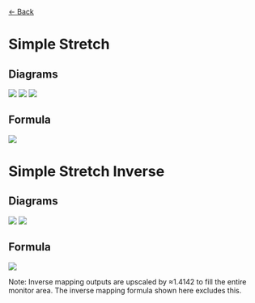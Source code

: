[<- Back](https://github.com/Kuuuube/Circular_Area/blob/main/wiki/mappings_index.md#mappings-index)

# Simple Stretch

## Diagrams
![](https://raw.githubusercontent.com/Kuuuube/Circular_Area/main/wiki/images/mappings/square_simple_stretch_circle_grid_thick_checkerboard.png)
![](https://raw.githubusercontent.com/Kuuuube/Circular_Area/main/wiki/images/mappings/square_simple_stretch_square_grid_thick_checkerboard.png)
![](https://raw.githubusercontent.com/Kuuuube/Circular_Area/main/wiki/images/mappings/square_simple_stretch_dot_grid_circle_rgb_gradient_circle.png)

## Formula
![](https://raw.githubusercontent.com/Kuuuube/Circular_Area/main/wiki/images/formulas/simple_stretch_formula.png)




# Simple Stretch Inverse

## Diagrams
![](https://raw.githubusercontent.com/Kuuuube/Circular_Area/main/wiki/images/mappings/circle_simple_stretch_square_grid_circle_thick_checkerboard.png)
![](https://raw.githubusercontent.com/Kuuuube/Circular_Area/main/wiki/images/mappings/circle_simple_stretch_dot_grid_square_rgb_gradient.png)

## Formula
![](https://raw.githubusercontent.com/Kuuuube/Circular_Area/main/wiki/images/formulas/simple_stretch_inverse_formula.png)

Note: Inverse mapping outputs are upscaled by ≈1.4142 to fill the entire monitor area. The inverse mapping formula shown here excludes this.